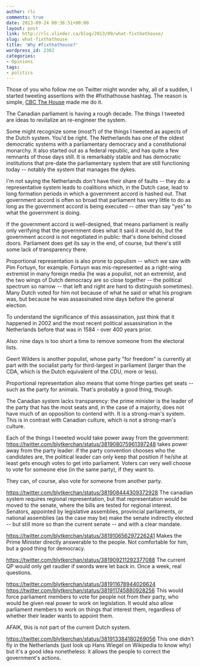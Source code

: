 ```yaml
---
author: rlc
comments: true
date: 2013-09-24 00:36:51+00:00
layout: post
link: http://rlc.vlinder.ca/blog/2013/09/what-fixthathouse/
slug: what-fixthathouse
title: 'Why #fixthathouse?'
wordpress_id: 2382
categories:
- Opinions
tags:
- politics
---
```


Those of you who follow me on Twitter might wonder why, all of a sudden, I started tweeting assertions with the #fixthathouse hashtag. The reason is simple, [CBC The House](http://cbc.ca/thehouse) made me do it.
<!--more-->
The Canadian parliament is having a rough decade. The things I tweeted are ideas to revitalize an re-engineer the system.

Some might recognize some (most?) of the things I tweeted as aspects of the Dutch system. You'd be right. The Netherlands has one of the oldest democratic systems with a parliamentary democracy and a constitutional monarchy. It also started out as a federal republic, and has quite a few remnants of those days still. It is remarkably stable and has democratic institutions that pre-date the parliamentary system that are still functioning today -- notably the system that manages the dykes.

I'm not saying the Netherlands don't have their share of faults -- they do: a representative system leads to coalitions which, in the Dutch case, lead to long formation periods in which a government accord is hashed out. That government accord is often so broad that parliament has very little to do as long as the government accord is being executed -- other than say "yes" to what the government is doing.

If the government accord is well-designed, that means parliament is really only verifying that the government does what it said it would do, but the government accord is not negotiated in public: that's done behind closed doors. Parliament does get its say in the end, of course, but there's still some lack of transparency there.

Proportional representation is also prone to populism -- which we saw with Pim Fortuyn, for example. Fortuyn was mis-represented as a right-wing extremist in many foreign media (he was a populist, not an extremist, and the two wings of Dutch democracy are so close together -- the political spectrum so narrow -- that left and right are hard to distinguish sometimes). Many Dutch voted for him not because of what he said or what his program was, but because he was assassinated nine days before the general election.

To understand the significance of this assassination, just think that it happened in 2002 and the most recent political assassination in the Netherlands before that was in 1584 - over 400 years prior.

Also: nine days is too short a time to remove someone from the electoral lists.

Geert Wilders is another populist, whose party "for freedom" is currently at part with the socialist party for third-largest in parliament (larger than the CDA, which is the Dutch equivalent of the CDU, more or less).

Proportional representation also means that some fringe parties get seats -- such as the party for animals. That's probably a good thing, though.

The Canadian system lacks transparency: the prime minister is the leader of the party that has the most seats and, in the case of a majority, does not have much of an opposition to contend with. It is a strong-man's system. This is in contrast with Canadian culture, which is not a strong-man's culture.

Each of the things I tweeted would take power away from the government:
https://twitter.com/blytkerchan/status/381908075961397248
takes power away from the party leader: if the party convention chooses who the candidates are, the political leader can only keep that position if he/she at least gets enough votes to get into parliament. Voters can very well choose to vote for someone else (in the same party), if they want to.

They can, of course, also vote for someone from another party.

https://twitter.com/blytkerchan/status/381908444309372928
The canadian system requires regional representation, but that representation would be moved to the senate, where the bills are tested for regional interest. Senators, appointed by legislative assemblies, provincial parliaments, or national assemblies (as the case may be) make the senate indirectly elected -- but still more so than the current senate -- and with a clear mandate.

https://twitter.com/blytkerchan/status/381910656297226241
Makes the Prime Minister directly answerable to the people. Not comfortable for him, but a good thing for democracy.

https://twitter.com/blytkerchan/status/381909211292377088
The current QP would only get raudier if swords were let back in. Once a week, real questions.

https://twitter.com/blytkerchan/status/381911678944026624
https://twitter.com/blytkerchan/status/381911745880928256
This would force parliament members to vote for people not from their party, who would be given real power to work on legislation. It would also allow parliament members to work on things that interest them, regardless of whether their leader wants to appoint them.

AFAIK, this is not part of the current Dutch system.

https://twitter.com/blytkerchan/status/381913384180269056
This one didn't fly in the Netherlands (just look up Hans Wiegel on Wikipedia to know why) but it's a good idea nonetheless: it allows the people to correct the government's actions.
